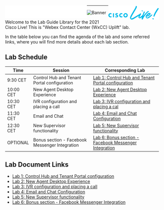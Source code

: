 <p> 
  <img src="labslive/cisco.png" align="left" />
  <img src="labslive/CL2.png" align="right" />
</p> 
<hr>


![Banner](images/wxccbanner.jpg)

Welcome to the Lab Guide Library for the 2021 Cisco Live! This is "Webex Contact Center (WxCC) Uplift" lab. 

In the table below you can find the agenda of the lab and some referred links, where you will find more details about each lab section.

## Lab Schedule

| Time | Session | Corresponding Lab |
| ---- | ------- | ----------------- |
| 9:30 CET | Control Hub and Tenant Portal configuration |  [Lab 1: Control Hub and Tenant Portal configuration](labslive/lab1.md) |
| 10:00 CET | New Agent Desktop Experience | [Lab 2: New Agent Desktop Experience](labslive/lab2.md) |
| 10:30 CET | IVR configuration and placing a call | [Lab 3: IVR configuration and placing a cal](labslive/lab3.md) |
| 11:30 CET | Email and Chat | [Lab 4: Email and Chat Configuration](labslive/lab4.md)|
| 12:30 CET | New Supervisor functionality | [Lab 5: New Supervisor functionality](labslive/lab5.md) |
| OPTIONAL | Bonus section - Facebook Messenger Integration |  [Lab 6: Bonus section - Facebook Messenger Integration](labslive/lab6.md) |



## Lab Document Links

* [Lab 1: Control Hub and Tenant Portal configuration](labslive/lab1.md)
* [Lab 2: New Agent Desktop Experience](labslive/lab2.md)
* [Lab 3: IVR configuration and placing a call](labslive/lab3.md)
* [Lab 4: Email and Chat Configuration](labslive/lab4.md)
* [Lab 5: New Supervisor functionality](labslive/lab5.md)
* [Lab 6: Bonus section - Facebook Messenger Integration](labslive/lab6.md)


